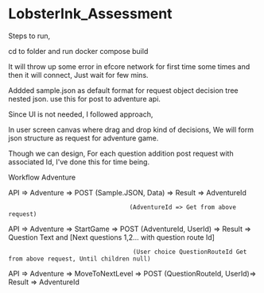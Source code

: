 # LobsterInk_Assessment


Steps to run,

cd to folder and run docker compose build

It will throw up some error in efcore network for first time some times and then it will connect, Just wait for few mins.

Addded sample.json as default format for request object decision tree nested json. use this for post to adventure api.

Since UI is not needed, I followed approach, 

In user screen canvas where drag and drop kind of decisions, We will form json structure as request for adventure game.

Though we can design, For each question addition post request with associated Id, I've done this for time being.


Workflow Adventure 

API => Adventure => POST (Sample.JSON, Data) => Result => AdventureId

                                      (AdventureId => Get from above request)
API => Adventure => StartGame => POST (AdventureId, UserId) => Result => Question Text and [Next questions 1,2... with question route Id]

                                       (User choice QuestionRouteId Get from above request, Until children null)
API => Adventure => MoveToNextLevel => POST (QuestionRouteId, UserId)=> Result => AdventureId








